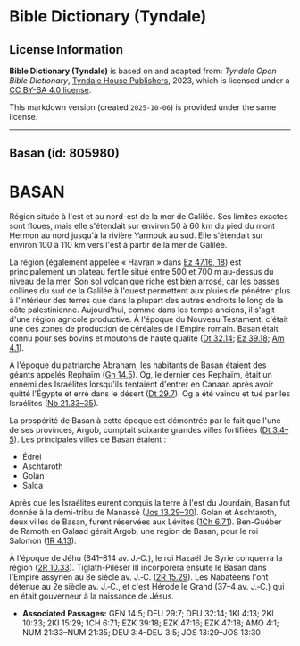 # Bible Dictionary (Tyndale)

## License Information

**Bible Dictionary (Tyndale)** is based on and adapted from: _Tyndale Open Bible Dictionary_, [Tyndale House Publishers](https://tyndaleopenresources.com/), 2023, which is licensed under a [CC BY-SA 4.0 license](https://creativecommons.org/licenses/by-sa/4.0/legalcode.en).

This markdown version (created `2025-10-06`) is provided under the same license.



--------------------------------

## Basan (id: 805980)

BASAN
=====

Région située à l'est et au nord\-est de la mer de Galilée. Ses limites exactes sont floues, mais elle s'étendait sur environ 50 à 60 km du pied du mont Hermon au nord jusqu'à la rivière Yarmouk au sud. Elle s'étendait sur environ 100 à 110 km vers l'est à partir de la mer de Galilée.

La région (également appelée « Havran » dans [Ez 47\.16, 18](https://ref.ly/Ezek47:16,Ezek47:18)) est principalement un plateau fertile situé entre 500 et 700 m au\-dessus du niveau de la mer. Son sol volcanique riche est bien arrosé, car les basses collines du sud de la Galilée à l'ouest permettent aux pluies de pénétrer plus à l'intérieur des terres que dans la plupart des autres endroits le long de la côte palestinienne. Aujourd'hui, comme dans les temps anciens, il s'agit d'une région agricole productive. À l'époque du Nouveau Testament, c'était une des zones de production de céréales de l'Empire romain. Basan était connu pour ses bovins et moutons de haute qualité ([Dt 32\.14](https://ref.ly/Deut32:14); [Ez 39\.18](https://ref.ly/Ezek39:18); [Am 4\.1](https://ref.ly/Amos4:1)).

À l'époque du patriarche Abraham, les habitants de Basan étaient des géants appelés Rephaïm ([Gn 14\.5](https://ref.ly/Gen14:5)). Og, le dernier des Rephaïm, était un ennemi des Israélites lorsqu'ils tentaient d'entrer en Canaan après avoir quitté l'Égypte et erré dans le désert ([Dt 29\.7](https://ref.ly/Deut29:7)). Og a été vaincu et tué par les Israélites ([Nb 21\.33–35](https://ref.ly/Num21:33-Num21:35)).

La prospérité de Basan à cette époque est démontrée par le fait que l'une de ses provinces, Argob, comptait soixante grandes villes fortifiées ([Dt 3\.4–5](https://ref.ly/Deut3:4-Deut3:5)). Les principales villes de Basan étaient :

* Édrei
* Aschtaroth
* Golan
* Salca

Après que les Israélites eurent conquis la terre à l'est du Jourdain, Basan fut donnée à la demi\-tribu de Manassé ([Jos 13\.29–30](https://ref.ly/Josh13:29-Josh13:30)). Golan et Aschtaroth, deux villes de Basan, furent réservées aux Lévites ([1Ch 6\.71](https://ref.ly/1Chr6:71)). Ben\-Guéber de Ramoth en Galaad gérait Argob, une région de Basan, pour le roi Salomon ([1R 4\.13](https://ref.ly/1Kgs4:13)).

À l'époque de Jéhu (841–814 av. J.‑C.), le roi Hazaël de Syrie conquerra la région ([2R 10\.33](https://ref.ly/2Kgs10:33)). Tiglath\-Piléser III incorporera ensuite le Basan dans l'Empire assyrien au 8e siècle av. J.‑C. ([2R 15\.29](https://ref.ly/2Kgs15:29)). Les Nabatéens l'ont détenue au 2e siècle av. J.‑C., et c'est Hérode le Grand (37–4 av. J.‑C.) qui en était gouverneur à la naissance de Jésus.

* **Associated Passages:** GEN 14:5; DEU 29:7; DEU 32:14; 1KI 4:13; 2KI 10:33; 2KI 15:29; 1CH 6:71; EZK 39:18; EZK 47:16; EZK 47:18; AMO 4:1; NUM 21:33–NUM 21:35; DEU 3:4–DEU 3:5; JOS 13:29–JOS 13:30

